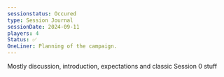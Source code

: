 ```yaml
---
sessionstatus: Occured
type: Session Journal
sessionDate: 2024-09-11
players: 4
Status: ✅
OneLiner: Planning of the campaign.
---
```

Mostly discussion, introduction, expectations and classic Session 0 stuff

